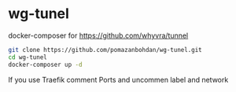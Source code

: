 # wg-tunel

docker-composer for https://github.com/whyvra/tunnel
```sh
git clone https://github.com/pomazanbohdan/wg-tunel.git
cd wg-tunel
docker-composer up -d
```

If you use Traefik comment Ports and uncommen label and network